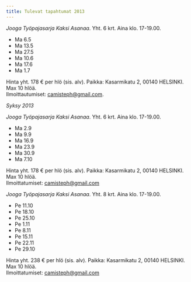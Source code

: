 ```yaml
---
title: Tulevat tapahtumat 2013
---
```


*Jooga Työpajasarja Kaksi Asanaa*. Yht. 6 krt. Aina klo. 17-19.00.

* Ma 6.5 
* Ma 13.5
* Ma 27.5
* Ma 10.6
* Ma 17.6
* Ma 1.7

Hinta yht. 178 € per hlö (sis. alv). Paikka: Kasarmikatu 2, 00140 HELSINKI. Max 10 hlöä. 
<br/>Ilmoittautumiset: camisteph@gmail.com.

_Syksy 2013_

*Jooga Työpajasarja Kaksi Asanaa*. Yht. 6 krt. Aina klo. 17-19.00.

* Ma 2.9 
* Ma 9.9
* Ma 16.9
* Ma 23.9
* Ma 30.9
* Ma 7.10


Hinta yht. 178 € per hlö (sis. alv). Paikka: Kasarmikatu 2, 00140 HELSINKI. Max 10 hlöä. 
<br/>Ilmoittatumiset: camisteph@gmail.com

*Jooga Työpajasarja Kaksi Asanaa*. Yht. 8 krt. Aina klo. 17-19.00.
* Pe 11.10
* Pe 18.10
* Pe 25.10
* Pe 1.11
* Pe 8.11
* Pe 15.11
* Pe 22.11
* Pe 29.10

Hinta yht. 238 € per hlö (sis. alv). Paikka: Kasarmikatu 2, 00140 HELSINKI. Max 10 hlöä. 
<br/>Ilmoittatumiset: camisteph@gmail.com
